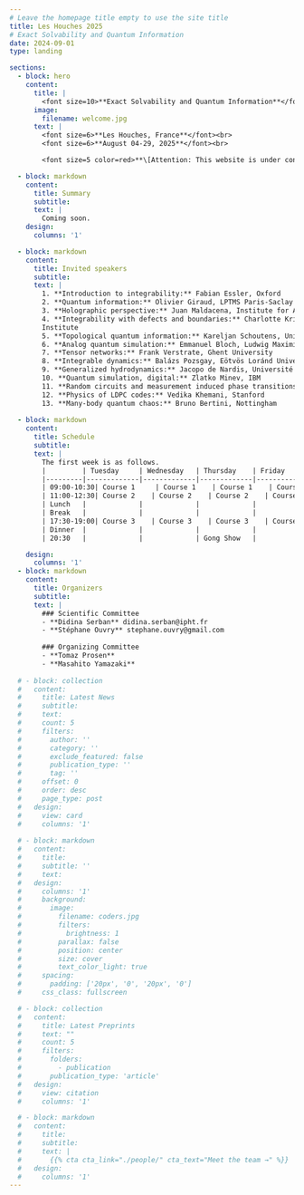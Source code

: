 ```yaml
---
# Leave the homepage title empty to use the site title
title: Les Houches 2025
# Exact Solvability and Quantum Information
date: 2024-09-01
type: landing

sections:
  - block: hero
    content:
      title: |
        <font size=10>**Exact Solvability and Quantum Information**</font>
      image:
        filename: welcome.jpg
      text: |
        <font size=6>**Les Houches, France**</font><br>
        <font size=6>**August 04-29, 2025**</font><br>

        <font size=5 color=red>**\[Attention: This website is under construction. The information may not be accurate.\]**</font> <br>

  - block: markdown
    content:
      title: Summary
      subtitle:
      text: |
        Coming soon.
    design:
      columns: '1'

  - block: markdown
    content:
      title: Invited speakers
      subtitle:
      text: |
        1. **Introduction to integrability:** Fabian Essler, Oxford
        2. **Quantum information:** Olivier Giraud, LPTMS Paris-Saclay
        3. **Holographic perspective:** Juan Maldacena, Institute for Advanced Study, Princeton
        4. **Integrability with defects and boundaries:** Charlotte Kristjansen, Niels Bohr
        Institute
        5. **Topological quantum information:** Kareljan Schoutens, University of Amsterdam
        6. **Analog quantum simulation:** Emmanuel Bloch, Ludwig Maximilian University, Munich
        7. **Tensor networks:** Frank Verstrate, Ghent University
        8. **Integrable dynamics:** Balázs Pozsgay, Eötvös Loránd University Budapest
        9. **Generalized hydrodynamics:** Jacopo de Nardis, Université de Cergy
        10. **Quantum simulation, digital:** Zlatko Minev, IBM
        11. **Random circuits and measurement induced phase transitions:** Romain Vasseur, UMass Amherst
        12. **Physics of LDPC codes:** Vedika Khemani, Stanford
        13. **Many-body quantum chaos:** Bruno Bertini, Nottingham
  
  - block: markdown
    content:
      title: Schedule
      subtitle:
      text: |
        The first week is as follows.
        |         | Tuesday     | Wednesday   | Thursday    | Friday      | Saturday                | Sunday               |
        |---------|-------------|-------------|-------------|-------------|-------------------------|----------------------|
        | 09:00-10:30| Course 1     | Course 1    | Course 1    | Course 1    |                         |                      |
        | 11:00-12:30| Course 2    | Course 2    | Course 2    | Course 2    | Participant Presentations|                      |
        | Lunch   |             |             |             |             |                         |                      |
        | Break   |             |             |             |             | Free time               | Free time            |
        | 17:30-19:00| Course 3    | Course 3    | Course 3    | Course 3    |                         |                      |
        | Dinner  |             |             |             |             |                         |                      |
        | 20:30   |             |             | Gong Show   |             |                         |                      |

    design:
      columns: '1'
  - block: markdown
    content:
      title: Organizers
      subtitle:
      text: |
        ### Scientific Committee
        - **Didina Serban** didina.serban@ipht.fr
        - **Stéphane Ouvry** stephane.ouvry@gmail.com
        
        ### Organizing Committee
        - **Tomaz Prosen**
        - **Masahito Yamazaki**
  
  # - block: collection
  #   content:
  #     title: Latest News
  #     subtitle:
  #     text:
  #     count: 5
  #     filters:
  #       author: ''
  #       category: ''
  #       exclude_featured: false
  #       publication_type: ''
  #       tag: ''
  #     offset: 0
  #     order: desc
  #     page_type: post
  #   design:
  #     view: card
  #     columns: '1'
  
  # - block: markdown
  #   content:
  #     title:
  #     subtitle: ''
  #     text:
  #   design:
  #     columns: '1'
  #     background:
  #       image: 
  #         filename: coders.jpg
  #         filters:
  #           brightness: 1
  #         parallax: false
  #         position: center
  #         size: cover
  #         text_color_light: true
  #     spacing:
  #       padding: ['20px', '0', '20px', '0']
  #     css_class: fullscreen

  # - block: collection
  #   content:
  #     title: Latest Preprints
  #     text: ""
  #     count: 5
  #     filters:
  #       folders:
  #         - publication
  #       publication_type: 'article'
  #   design:
  #     view: citation
  #     columns: '1'

  # - block: markdown
  #   content:
  #     title:
  #     subtitle:
  #     text: |
  #       {{% cta cta_link="./people/" cta_text="Meet the team →" %}}
  #   design:
  #     columns: '1'
---
```

